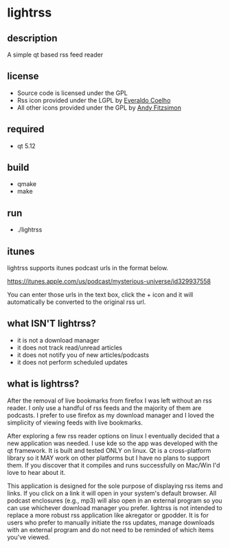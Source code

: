# lightrss

## description
A simple qt based rss feed reader

## license
* Source code is licensed under the GPL
* Rss icon provided under the LGPL by [Everaldo Coelho](http://www.everaldo.com/)
* All other icons provided under the GPL by [Andy Fitzsimon](http://www.fitzsimon.com.au/)

## required
* qt 5.12

## build
* qmake
* make

## run
* ./lightrss

## itunes
lightrss supports itunes podcast urls in the format below.

https://itunes.apple.com/us/podcast/mysterious-universe/id329937558

You can enter those urls in the text box, click the + icon and
it will automatically be converted to the original rss url.

## what ISN'T lightrss?
* it is not a download manager
* it does not track read/unread articles
* it does not notify you of new articles/podcasts
* it does not perform scheduled updates

## what is lightrss?
After the removal of live bookmarks from firefox I was left without
an rss reader. I only use a handful of rss feeds and the majority
of them are podcasts. I prefer to use firefox as my download manager
and I loved the simplicity of viewing feeds with live bookmarks.

After exploring a few rss reader options on linux I eventually
decided that a new application was needed. I use kde so the app was
developed with the qt framework. It is built and tested ONLY on
linux. Qt is a cross-platform library so it MAY work on other
platforms but I have no plans to support them. If you discover that
it compiles and runs successfully on Mac/Win I'd love to hear about
it.

This application is designed for the sole purpose of displaying rss
items and links. If you click on a link it will open in your system's
default browser. All podcast enclosures (e.g., mp3) will also open
in an external program so you can use whichever download manager you
prefer. lightrss is not intended to replace a more robust rss application
like akregator or gpodder. It is for users who prefer to manually initiate
the rss updates, manage downloads with an external program and do not need
to be reminded of which items you've viewed.
